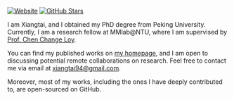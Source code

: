 <!--### Hi there 👋



**lxtGH/lxtGH** is a ✨ _special_ ✨ repository because its `README.md` (this file) appears on your GitHub profile.

Here are some ideas to get you started:

- 🔭 I’m currently working on ...
- 🌱 I’m currently learning ...
- 👯 I’m looking to collaborate on ...
- 🤔 I’m looking for help with ...
- 💬 Ask me about ...
- 📫 How to reach me: ...
- 😄 Pronouns: ...
- ⚡ Fun fact: ...
-->


[![Website](https://img.shields.io/website?label=lxtgh.github.io&style=for-the-badge&up_message=up&url=https://lxtgh.github.io/)](https://lxtgh.github.io/)
[![GitHub Stars](https://img.shields.io/github/stars/lxtGH?affiliations=OWNER%2CCOLLABORATOR&style=for-the-badge)](https://github.com/lxtGH)


I am Xiangtai, and I obtained my PhD degree from Peking University. Currently, I am a research fellow at MMlab@NTU, where I am supervised by [Prof. Chen Change Loy](https://www.mmlab-ntu.com/person/ccloy/).

You can find my published works on [my homepage](https://lxtgh.github.io/), and I am open to discussing potential remote collaborations on research. Feel free to contact me via email at xiangtai94@gmail.com.

Moreover, most of my works, including the ones I have deeply contributed to, are open-sourced on GitHub.

